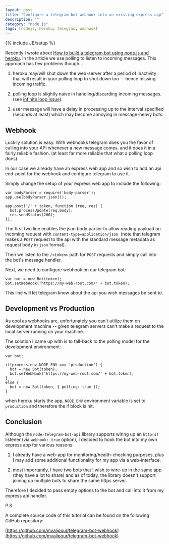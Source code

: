 ```yaml
---
layout: post
title: "Configure a telegram bot webhook into an existing express app"
description: ""
category: "node.js"
tags: [nodejs, heroku, telegram, webhook]
---
```

{% include JB/setup %}

Recently I wrote about [How to build a telegram bot using node.js and heroku](/node.js/2015/11/10/build-telegram-bot-nodejs-heroku/). In the article we use polling to listen to incoming messages. This approach has few problems though...

<!--more-->

1. heroku may/will shut down the web-server after a period of inactivity that will result in your polling loop to shut down too -- hence missing incoming traffic.

2. polling loop is slightly naive in handling/discarding incoming messages. (see [infinite loop issue](https://github.com/yagop/node-telegram-bot-api/issues/36)).

3. user message will have a delay in processing up to the interval specified (seconds at least) which may become annoying in message-heavy bots.

## Webhook

Luckily solution is easy. With webhooks telegram does you the favor of calling into your API whenever a new message comes. and it does it in a fairly reliable fashion. (at least far more reliable that what a polling loop does).

In our case we already have an express web app and so wish to add an api end-point for the webhook and configure telegram to use it.

Simply change the setup of your express web app to include the following:

```language-javascript
var bodyParser = require('body-parser');
app.use(bodyParser.json());

app.post('/' + token, function (req, res) {
  bot.processUpdate(req.body);
  res.sendStatus(200);
});
```

The first two line enables the json body parser to allow reading payload on incoming request with `content-type=application/json`. (note that telegram makes a `POST` request to the api with the standard message metadata as request body in `json` format).

Then we listen to the `/<token>` path for `POST` requests and simply call into the bot's message handler.

Next, we need to configure webhook on our telegram bot:

```language-javascript
var bot = new Bot(token);
bot.setWebHook('https://my-web-root.com/' + bot.token);
```

This line will let telegram know about the api you wish messages be sent to.

## Development vs Production

As cool as webhooks are, unfortunately you can't utilize them on development machine -- given telegram servers can't make a request to the local server running on your machine.

The solution I came up with is to fall-back to the polling model for the development environment:

```language-javascript
var bot;

if(process.env.NODE_ENV === 'production') {
  bot = new Bot(token);
  bot.setWebHook('https://my-web-root.com/' + bot.token);
}
else {
  bot = new Bot(token, { polling: true });
}
```

when heroku starts the app, `NODE_ENV` environment variable is set to `production` and therefore the if block is hit.

## Conclusion

Although the `node-telegram-bot-api` library supports wiring up an `http(s)` listener (via `webhook: true` option), I decided to hook the bot into my own express app for various reasons:

1. I already have a web-app for monitoring/health-checking purposes, plus I may add some additional functionality for my app via a web-interface.

2. most importantly, I have two bots that I wish to wire-up in the same app (they have a lot to share) and as of today, the library doesn't support joining up multiple bots to share the same https server.

Therefore I decided to pass empty options to the bot and call into it from my express api handler.

P.S.

A complete source code of this tutorial can be found on the following GitHub repository:

[https://github.com/mvalipour/telegram-bot-webhook](https://github.com/mvalipour/telegram-bot-webhook)
